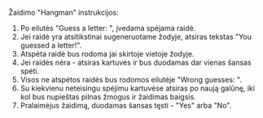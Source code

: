 Žaidimo "Hangman" instrukcijos:

1. Po eilutės "Guess a letter: ", įvedama spėjama raidė.
2. Jei raidė yra atsitikstinai sugeneruotame žodyje, atsiras tekstas "You guessed a letter!".
3. Atspėta raidė bus rodoma jai skirtoje vietoje žodyje.
4. Jei raidės nėra - atsiras kartuvės ir bus duodamas dar vienas šansas spėti.
5. Visos ne atspėtos raidės bus rodomos eilutėje "Wrong guesses: ".
6. Su kiekvienu neteisingu spėjimu kartuvėse atsiras po naują galūnę, iki kol bus nupieštas pilnas žmogus ir žaidimas baigsis.
7. Pralaimėjus žaidimą, duodamas šansas tęsti - "Yes" arba "No".
